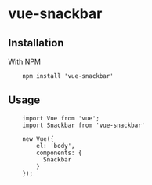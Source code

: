 # vue-snackbar

## Installation
With NPM

        npm install 'vue-snackbar'

## Usage

        import Vue from 'vue';
        import Snackbar from 'vue-snackbar'

        new Vue({
            el: 'body',
            components: {
              Snackbar
            }
        });
